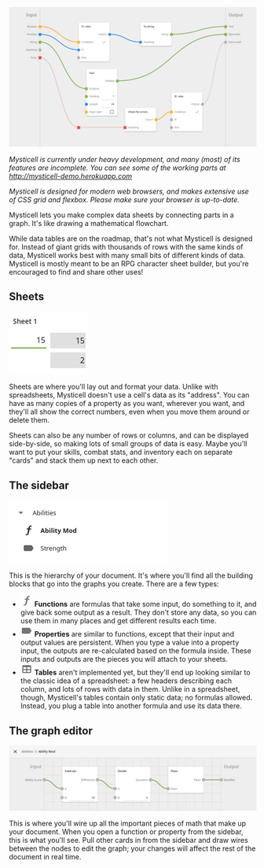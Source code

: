 ![Node editor mockup](/readme-assets/mockups/node-editor-mockup.png?raw=true)

_Mysticell is currently under heavy development, and many (most) of its features are incomplete. You can see some of the working parts at http://mysticell-demo.herokuapp.com_

_Mysticell is designed for modern web browsers, and makes extensive use of CSS grid and flexbox. Please make sure your browser is up-to-date._

Mysticell lets you make complex data sheets by connecting parts in a graph. It's like drawing a mathematical flowchart.

While data tables are on the roadmap, that's not what Mysticell is designed for. Instead of giant grids with thousands of rows with the same kinds of data, Mysticell works best with many small bits of different kinds of data. Mysticell is mostly meant to be an RPG character sheet builder, but you're encouraged to find and share other uses!

## Sheets

![Sheet screenshot](/readme-assets/screenshots/sheet.png?raw=true)

Sheets are where you'll lay out and format your data. Unlike with spreadsheets, Mysticell doesn't use a cell's data as its "address". You can have as many copies of a property as you want, wherever you want, and they'll all show the correct numbers, even when you move them around or delete them.

Sheets can also be any number of rows or columns, and can be displayed side-by-side, so making lots of small groups of data is easy. Maybe you'll want to put your skills, combat stats, and inventory each on separate "cards" and stack them up next to each other.

## The sidebar

![Sidebar screenshot](/readme-assets/screenshots/sidebar.png?raw=true)

This is the hierarchy of your document. It's where you'll find all the building blocks that go into the graphs you create. There are a few types:

* ![Function icon](/readme-assets/icons/icon-function.png?raw=true) **Functions** are formulas that take some input, do something to it, and give back some output as a result. They don't store any data, so you can use them in many places and get different results each time.
* ![Property icon](/readme-assets/icons/icon-property.png?raw=true) **Properties** are similar to functions, except that their input and output values are persistent. When you type a value into a property input, the outputs are re-calculated based on the formula inside. These inputs and outputs are the pieces you will attach to your sheets.
* ![Table icon](/readme-assets/icons/icon-table.png?raw=true) **Tables** aren't implemented yet, but they'll end up looking similar to the classic idea of a spreadsheet: a few headers describing each column, and lots of rows with data in them. Unlike in a spreadsheet, though, Mysticell's tables contain only static data; no formulas allowed. Instead, you plug a table into another formula and use its data there.

## The graph editor

![Graph editor screenshot](/readme-assets/screenshots/graph-editor.png?raw=true)

This is where you'll wire up all the important pieces of math that make up your document. When you open a function or property from the sidebar, this is what you'll see. Pull other cards in from the sidebar and draw wires between the nodes to edit the graph; your changes will affect the rest of the document in real time.
